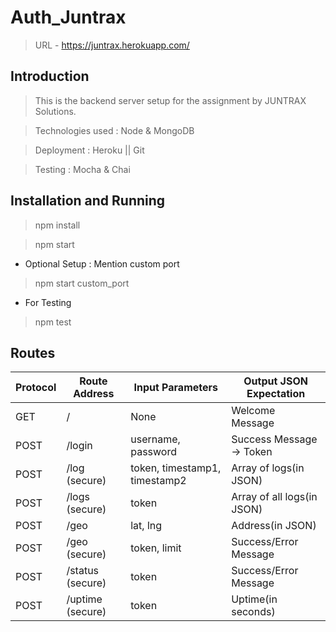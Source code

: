 # Auth_Juntrax
> URL - https://juntrax.herokuapp.com/

## Introduction
> This is the backend server setup for the assignment by JUNTRAX Solutions.

> Technologies used : Node & MongoDB

> Deployment : Heroku || Git

> Testing : Mocha & Chai

## Installation and Running

> npm install

> npm start

* Optional Setup : Mention custom port

> npm start custom_port

* For Testing

> npm test 

## Routes

Protocol | Route Address | Input Parameters | Output JSON Expectation
--- | --- | --- | ---
GET | / | None | Welcome Message
POST | /login | username, password | Success Message -> Token
POST | /log (secure) | token, timestamp1, timestamp2 | Array of logs(in JSON)
POST | /logs (secure) | token | Array of all logs(in JSON)
POST | /geo | lat, lng | Address(in JSON)
POST | /geo (secure) | token, limit | Success/Error Message
POST | /status (secure)| token | Success/Error Message
POST | /uptime (secure) | token | Uptime(in seconds)
